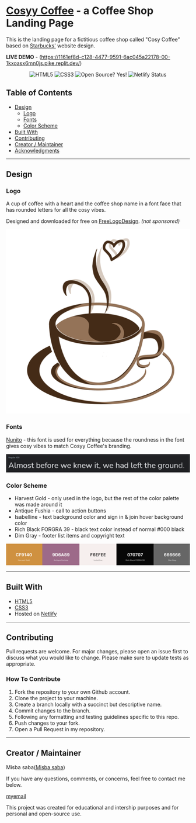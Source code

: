 # [Cosyy Coffee](https://1161ef8d-c128-4477-9591-6ac045a22178-00-1kxoasx6mn0js.pike.replit.dev/) - a Coffee Shop Landing Page

This is the landing page for a fictitious coffee shop called "Cosy Coffee" based on [Starbucks'](https://www.starbucks.com/) website design.



**LIVE DEMO** - (https://1161ef8d-c128-4477-9591-6ac045a22178-00-1kxoasx6mn0js.pike.replit.dev/) 
<p align="center">
    <img alt="HTML5" src="https://img.shields.io/badge/-HTML5-E44D26?style=flat&logo=html5&logoColor=white"/>
    <img alt="CSS3" src="https://img.shields.io/badge/-CSS3-2965f1?style=flat&logo=css3&logoColor=white"/>
    <img alt="Open Source? Yes!" src="https://badgen.net/badge/Open%20Source%20%3F/Yes%21/blue?icon=github"/>
    <img alt="Netlify Status" src="https://api.netlify.com/api/v1/badges/e5a60525-2646-408e-95de-b591af8a1cec/deploy-status"/>
</p>



## Table of Contents

- [Design](#design)
  - [Logo](#logo)
  - [Fonts](#fonts)
  - [Color Scheme](#color-scheme)
- [Built With](#built-with)
- [Contributing](#contributing)
- [Creator / Maintainer](#creator--maintainer)
- [Acknowledgments](#acknowledgments)

---

## Design

### Logo

A cup of coffee with a heart and the coffee shop name in a font face that has rounded letters for all the cosy vibes.

Designed and downloaded for free on [FreeLogoDesign](https://www.freelogodesign.org/). _(not sponsored)_

<img alt="Logo" src="./img/coffee.png">

### Fonts

[Nunito](https://fonts.google.com/specimen/Nunito) - this font is used for everything because the roundness in the font gives cosy vibes to match Cosyy Coffee's branding.

<img alt="Font Example Screenshot" src="./img/nunito.png">

### Color Scheme

- Harvest Gold - only used in the logo, but the rest of the color palette was made around it
- Antique Fushia - call to action buttons
- Isabelline - text background color and sign in & join hover background color
- Rich Black FORGRA 39 - black text color instead of normal #000 black
- Dim Gray - footer list items and copyright text

<a href="https://coolors.co/cf9140-9d6a89-f6efee-070707-666666"><img alt="Color Palette Screenshot" src="./img/palette.png"></a>

---

## Built With

- [HTML5](https://www.w3schools.com/html/)
- [CSS3](https://www.w3schools.com/css/)
- Hosted on [Netlify](https://www.netlify.com/)

---

## Contributing

Pull requests are welcome. For major changes, please open an issue first to discuss what you would like to change. Please make sure to update tests as appropriate.

### How To Contribute

1. Fork the repository to your own Github account.
2. Clone the project to your machine.
3. Create a branch locally with a succinct but descriptive name.
4. Commit changes to the branch.
5. Following any formatting and testing guidelines specific to this repo.
6. Push changes to your fork.
7. Open a Pull Request in my repository.

---

## Creator / Maintainer

Misba saba([Misba saba](https://github.com/M23is))

If you have any questions, comments, or concerns, feel free to contact me below.

<p align="left">
  <a href="mailto:misbasaba31@gmail.com"> 
   myemail
  </a>
</p>

This project was created for educational  and intership purposes and for personal and open-source use.


